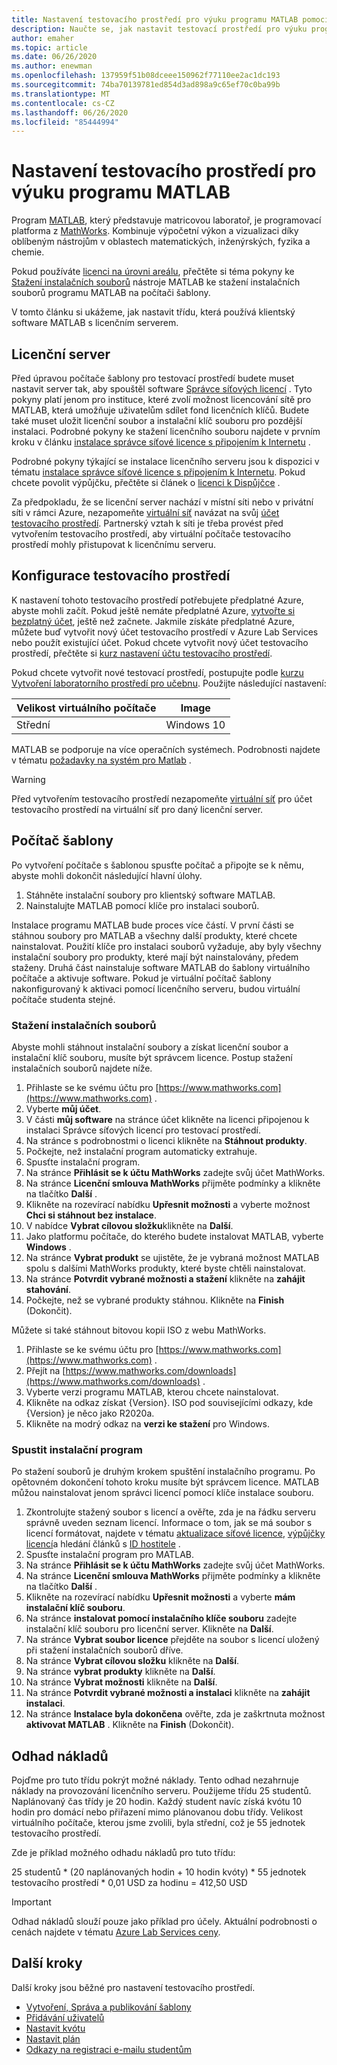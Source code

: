 ```yaml
---
title: Nastavení testovacího prostředí pro výuku programu MATLAB pomocí Azure Lab Services | Microsoft Docs
description: Naučte se, jak nastavit testovací prostředí pro výuku programu MATLAB pomocí Azure Lab Services.
author: emaher
ms.topic: article
ms.date: 06/26/2020
ms.author: enewman
ms.openlocfilehash: 137959f51b08dceee150962f77110ee2ac1dc193
ms.sourcegitcommit: 74ba70139781ed854d3ad898a9c65ef70c0ba99b
ms.translationtype: MT
ms.contentlocale: cs-CZ
ms.lasthandoff: 06/26/2020
ms.locfileid: "85444994"
---
```

# <a name="setup-a-lab-to-teach-matlab"></a>Nastavení testovacího prostředí pro výuku programu MATLAB

Program [MATLAB](https://www.mathworks.com/products/matlab.html), který představuje matricovou laboratoř, je programovací platforma z [MathWorks](https://www.mathworks.com/).  Kombinuje výpočetní výkon a vizualizaci díky oblíbeným nástrojům v oblastech matematických, inženýrských, fyzika a chemie.

Pokud používáte [licenci na úrovni areálu](https://www.mathworks.com/academia/tah-support-program/administrators.html), přečtěte si téma pokyny ke [Stažení instalačních souborů](https://www.mathworks.com/matlabcentral/answers/259632-how-can-i-get-matlab-installation-files-for-use-on-an-offline-machine) nástroje MATLAB ke stažení instalačních souborů programu MATLAB na počítači šablony.  

V tomto článku si ukážeme, jak nastavit třídu, která používá klientský software MATLAB s licenčním serverem.

## <a name="license-server"></a>Licenční server

Před úpravou počítače šablony pro testovací prostředí budete muset nastavit server tak, aby spouštěl software [Správce síťových licencí](https://www.mathworks.com/help/install/administer-network-licenses.html) .  Tyto pokyny platí jenom pro instituce, které zvolí možnost licencování sítě pro MATLAB, která umožňuje uživatelům sdílet fond licenčních klíčů.  Budete také muset uložit licenční soubor a instalační klíč souboru pro pozdější instalaci.  Podrobné pokyny ke stažení licenčního souboru najdete v prvním kroku v článku [instalace správce síťové licence s připojením k Internetu](https://www.mathworks.com/help/install/ug/install-network-license-manager-with-internet-connection.html) .

Podrobné pokyny týkající se instalace licenčního serveru jsou k dispozici v tématu [instalace správce síťové licence s připojením k Internetu](https://www.mathworks.com/help/install/ug/install-network-license-manager-with-internet-connection.html).  Pokud chcete povolit výpůjčku, přečtěte si článek o [licenci k Dispůjčce](https://www.mathworks.com/help/install/license/borrow-licenses.html) .

Za předpokladu, že se licenční server nachází v místní síti nebo v privátní síti v rámci Azure, nezapomeňte [virtuální síť](how-to-connect-peer-virtual-network.md) navázat na svůj [účet testovacího prostředí](tutorial-setup-lab-account.md).  Partnerský vztah k síti je třeba provést před vytvořením testovacího prostředí, aby virtuální počítače testovacího prostředí mohly přistupovat k licenčnímu serveru.

## <a name="lab-configuration"></a>Konfigurace testovacího prostředí

K nastavení tohoto testovacího prostředí potřebujete předplatné Azure, abyste mohli začít.  Pokud ještě nemáte předplatné Azure, [vytvořte si bezplatný účet](https://azure.microsoft.com/free/), ještě než začnete. Jakmile získáte předplatné Azure, můžete buď vytvořit nový účet testovacího prostředí v Azure Lab Services nebo použít existující účet.  Pokud chcete vytvořit nový účet testovacího prostředí, přečtěte si [kurz nastavení účtu testovacího prostředí](tutorial-setup-lab-account.md).

Pokud chcete vytvořit nové testovací prostředí, postupujte podle [kurzu Vytvoření laboratorního prostředí pro učebnu](tutorial-setup-classroom-lab.md).  Použijte následující nastavení:

| Velikost virtuálního počítače | Image |
| -------------------- | ----- |
| Střední | Windows 10 |

MATLAB se podporuje na více operačních systémech.  Podrobnosti najdete v tématu [požadavky na systém pro Matlab](https://www.mathworks.com/support/requirements/matlab-system-requirements.html) .

> [!WARNING]
> Před vytvořením testovacího prostředí nezapomeňte [virtuální síť](https://www.mathworks.com/support/requirements/matlab-system-requirements.html) pro účet testovacího prostředí na virtuální síť pro daný licenční server.

## <a name="template-machine"></a>Počítač šablony

Po vytvoření počítače s šablonou spusťte počítač a připojte se k němu, abyste mohli dokončit následující hlavní úlohy.

1. Stáhněte instalační soubory pro klientský software MATLAB.
2. Nainstalujte MATLAB pomocí klíče pro instalaci souborů.

Instalace programu MATLAB bude proces více částí.  V první části se stáhnou soubory pro MATLAB a všechny další produkty, které chcete nainstalovat.  Použití klíče pro instalaci souborů vyžaduje, aby byly všechny instalační soubory pro produkty, které mají být nainstalovány, předem staženy.  Druhá část nainstaluje software MATLAB do šablony virtuálního počítače a aktivuje software.  Pokud je virtuální počítač šablony nakonfigurovaný k aktivaci pomocí licenčního serveru, budou virtuální počítače studenta stejné.

### <a name="download-installation-files"></a>Stažení instalačních souborů

Abyste mohli stáhnout instalační soubory a získat licenční soubor a instalační klíč souboru, musíte být správcem licence.  Postup stažení instalačních souborů najdete níže.

1. Přihlaste se ke svému účtu pro [https://www.mathworks.com](https://www.mathworks.com) .
2. Vyberte **můj účet**.
3. V části **můj software** na stránce účet klikněte na licenci připojenou k instalaci Správce síťových licencí pro testovací prostředí.
4. Na stránce s podrobnostmi o licenci klikněte na **Stáhnout produkty**.
5. Počkejte, než instalační program automaticky extrahuje.
6. Spusťte instalační program.  
7. Na stránce **Přihlásit se k účtu MathWorks** zadejte svůj účet MathWorks.
8. Na stránce **Licenční smlouva MathWorks** přijměte podmínky a klikněte na tlačítko **Další** .
9. Klikněte na rozevírací nabídku **Upřesnit možnosti** a vyberte možnost **Chci si stáhnout bez instalace**.
10. V nabídce **Vybrat cílovou složku**klikněte na **Další**.
11. Jako platformu počítače, do kterého budete instalovat MATLAB, vyberte **Windows** .
12. Na stránce **Vybrat produkt** se ujistěte, že je vybraná možnost MATLAB spolu s dalšími MathWorks produkty, které byste chtěli nainstalovat.
13. Na stránce **Potvrdit vybrané možnosti a stažení** klikněte na **zahájit stahování**.  
14. Počkejte, než se vybrané produkty stáhnou.  Klikněte na **Finish** (Dokončit).

Můžete si také stáhnout bitovou kopii ISO z webu MathWorks.

1. Přihlaste se ke svému účtu pro [https://www.mathworks.com](https://www.mathworks.com) .
2. Přejít na [https://www.mathworks.com/downloads](https://www.mathworks.com/downloads) .
3. Vyberte verzi programu MATLAB, kterou chcete nainstalovat.
4. Klikněte na odkaz získat {Version}. ISO pod souvisejícími odkazy, kde {Version} je něco jako R2020a.
5. Klikněte na modrý odkaz na **verzi ke stažení** pro Windows.

### <a name="run-installer"></a>Spustit instalační program

Po stažení souborů je druhým krokem spuštění instalačního programu. Po opětovném dokončení tohoto kroku musíte být správcem licence.  MATLAB můžou nainstalovat jenom správci licencí pomocí klíče instalace souboru.

1. Zkontrolujte stažený soubor s licencí a ověřte, zda je na řádku serveru správně uveden seznam licencí.  Informace o tom, jak se má soubor s licencí formátovat, najdete v tématu [aktualizace síťové licence](https://www.mathworks.com/help/install/ug/network-license-files.html), [výpůjčky licencí](https://www.mathworks.com/help/install/license/borrow-licenses.html)a hledání článků s [ID hostitele](https://www.mathworks.com/matlabcentral/answers/101892-what-is-a-host-id-how-do-i-find-my-host-id-in-order-to-activate-my-license) .
2. Spusťte instalační program pro MATLAB.
3. Na stránce **Přihlásit se k účtu MathWorks** zadejte svůj účet MathWorks.
4. Na stránce **Licenční smlouva MathWorks** přijměte podmínky a klikněte na tlačítko **Další** .
5. Klikněte na rozevírací nabídku **Upřesnit možnosti** a vyberte **mám instalační klíč souboru**.
6. Na stránce **instalovat pomocí instalačního klíče souboru** zadejte instalační klíč souboru pro licenční server.   Klikněte na **Další**.
7. Na stránce **Vybrat soubor licence** přejděte na soubor s licencí uložený při stažení instalačních souborů dříve.
8. Na stránce **Vybrat cílovou složku** klikněte na **Další**.
9. Na stránce **vybrat produkty** klikněte na **Další**.
10. Na stránce **Vybrat možnosti** klikněte na **Další**.
11. Na stránce **Potvrdit vybrané možnosti a instalaci** klikněte na **zahájit instalaci**.
12. Na stránce **Instalace byla dokončena** ověřte, zda je zaškrtnuta možnost **aktivovat MATLAB** .  Klikněte na **Finish** (Dokončit).

## <a name="cost-estimate"></a>Odhad nákladů

Pojďme pro tuto třídu pokrýt možné náklady.  Tento odhad nezahrnuje náklady na provozování licenčního serveru.  Použijeme třídu 25 studentů.  Naplánovaný čas třídy je 20 hodin.  Každý student navíc získá kvótu 10 hodin pro domácí nebo přiřazení mimo plánovanou dobu třídy.  Velikost virtuálního počítače, kterou jsme zvolili, byla střední, což je 55 jednotek testovacího prostředí.

Zde je příklad možného odhadu nákladů pro tuto třídu:

25 studentů \* (20 naplánovaných hodin + 10 hodin kvóty) \* 55 jednotek testovacího prostředí \* 0,01 USD za hodinu = 412,50 USD

>[!IMPORTANT]
> Odhad nákladů slouží pouze jako příklad pro účely.  Aktuální podrobnosti o cenách najdete v tématu [Azure Lab Services ceny](https://azure.microsoft.com/pricing/details/lab-services/).  

## <a name="next-steps"></a>Další kroky

Další kroky jsou běžné pro nastavení testovacího prostředí.

- [Vytvoření, Správa a publikování šablony](how-to-create-manage-template.md)
- [Přidávání uživatelů](tutorial-setup-classroom-lab.md#add-users-to-the-lab)
- [Nastavit kvótu](how-to-configure-student-usage.md#set-quotas-for-users)
- [Nastavit plán](tutorial-setup-classroom-lab.md#set-a-schedule-for-the-lab)
- [Odkazy na registraci e-mailu studentům](how-to-configure-student-usage.md#send-invitations-to-users)
